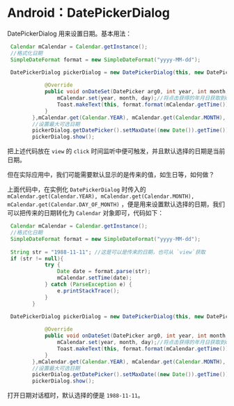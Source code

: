 # Android：DatePickerDialog

DatePickerDialog 用来设置日期。基本用法：

```java
 Calendar mCalendar = Calendar.getInstance();
 //格式化日期
 SimpleDateFormat format = new SimpleDateFormat("yyyy-MM-dd");
 
 DatePickerDialog pickerDialog = new DatePickerDialog(this, new DatePickerDialog.OnDateSetListener() {

            @Override
            public void onDateSet(DatePicker arg0, int year, int month, int day) {
                mCalendar.set(year, month, day);//将点击获得的年月日获取到calendar中。
                Toast.makeText(this, format.format(mCalendar.getTime()),Toast.LENGTH_LONG).show(); 
            }
        },mCalendar.get(Calendar.YEAR), mCalendar.get(Calendar.MONTH), mCalendar.get(Calendar.DAY_OF_MONTH));
		//设置最大可选日期
        pickerDialog.getDatePicker().setMaxDate((new Date()).getTime());
        pickerDialog.show();
```

把上述代码放在 `view` 的 `click` 时间监听中便可触发，并且默认选择的日期是当前日期。

但在实际应用中，我们可能需要默认显示的是传来的值，如生日等，如何做？

上面代码中，在实例化 `DatePickerDialog` 时传入的 `mCalendar.get(Calendar.YEAR), mCalendar.get(Calendar.MONTH), mCalendar.get(Calendar.DAY_OF_MONTH)` ，便是用来设置默认选择的日期，我们可以把传来的日期转化为 `Calendar` 对象即可，代码如下：

```java
 Calendar mCalendar = Calendar.getInstance();
 //格式化日期
 SimpleDateFormat format = new SimpleDateFormat("yyyy-MM-dd");
 
 String str = "1988-11-11"; //这是可以是传来的日期，也可从 `view`获取
 if (str != null){
            try {
                Date date = format.parse(str);
                mCalendar.setTime(date);
            } catch (ParseException e) {
                e.printStackTrace();
            }
        }
 
 DatePickerDialog pickerDialog = new DatePickerDialog(this, new DatePickerDialog.OnDateSetListener() {

            @Override
            public void onDateSet(DatePicker arg0, int year, int month, int day) {
                mCalendar.set(year, month, day);//将点击获得的年月日获取到calendar中。
                Toast.makeText(this, format.format(mCalendar.getTime()),Toast.LENGTH_LONG).show(); 
            }
        },mCalendar.get(Calendar.YEAR), mCalendar.get(Calendar.MONTH), mCalendar.get(Calendar.DAY_OF_MONTH));
		//设置最大可选日期
        pickerDialog.getDatePicker().setMaxDate((new Date()).getTime());
        pickerDialog.show();
```

打开日期对话框时，默认选择的便是 `1988-11-11`。